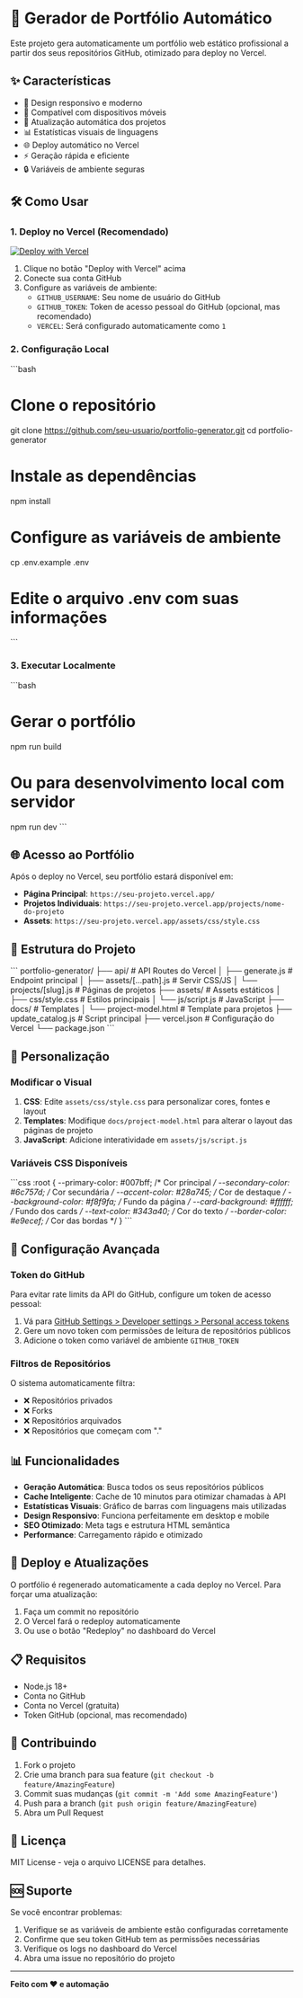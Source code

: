 # 🚀 Gerador de Portfólio Automático

Este projeto gera automaticamente um portfólio web estático profissional a partir dos seus repositórios GitHub, otimizado para deploy no Vercel.

## ✨ Características

- 🎨 Design responsivo e moderno
- 📱 Compatível com dispositivos móveis
- 🔄 Atualização automática dos projetos
- 📊 Estatísticas visuais de linguagens
- 🌐 Deploy automático no Vercel
- ⚡ Geração rápida e eficiente
- 🔒 Variáveis de ambiente seguras

## 🛠️ Como Usar

### 1. Deploy no Vercel (Recomendado)

[![Deploy with Vercel](https://vercel.com/button)](https://vercel.com/new/clone?repository-url=https://github.com/seu-usuario/portfolio-generator)

1. Clique no botão "Deploy with Vercel" acima
2. Conecte sua conta GitHub
3. Configure as variáveis de ambiente:
   - `GITHUB_USERNAME`: Seu nome de usuário do GitHub
   - `GITHUB_TOKEN`: Token de acesso pessoal do GitHub (opcional, mas recomendado)
   - `VERCEL`: Será configurado automaticamente como `1`

### 2. Configuração Local

\`\`\`bash
# Clone o repositório
git clone https://github.com/seu-usuario/portfolio-generator.git
cd portfolio-generator

# Instale as dependências
npm install

# Configure as variáveis de ambiente
cp .env.example .env
# Edite o arquivo .env com suas informações
\`\`\`

### 3. Executar Localmente

\`\`\`bash
# Gerar o portfólio
npm run build

# Ou para desenvolvimento local com servidor
npm run dev
\`\`\`

## 🌐 Acesso ao Portfólio

Após o deploy no Vercel, seu portfólio estará disponível em:

- **Página Principal**: `https://seu-projeto.vercel.app/`
- **Projetos Individuais**: `https://seu-projeto.vercel.app/projects/nome-do-projeto`
- **Assets**: `https://seu-projeto.vercel.app/assets/css/style.css`

## 📁 Estrutura do Projeto

\`\`\`
portfolio-generator/
├── api/                    # API Routes do Vercel
│   ├── generate.js        # Endpoint principal
│   ├── assets/[...path].js # Servir CSS/JS
│   └── projects/[slug].js  # Páginas de projetos
├── assets/                # Assets estáticos
│   ├── css/style.css      # Estilos principais
│   └── js/script.js       # JavaScript
├── docs/                  # Templates
│   └── project-model.html # Template para projetos
├── update_catalog.js      # Script principal
├── vercel.json           # Configuração do Vercel
└── package.json
\`\`\`

## 🎨 Personalização

### Modificar o Visual

1. **CSS**: Edite `assets/css/style.css` para personalizar cores, fontes e layout
2. **Templates**: Modifique `docs/project-model.html` para alterar o layout das páginas de projeto
3. **JavaScript**: Adicione interatividade em `assets/js/script.js`

### Variáveis CSS Disponíveis

\`\`\`css
:root {
  --primary-color: #007bff;      /* Cor principal */
  --secondary-color: #6c757d;    /* Cor secundária */
  --accent-color: #28a745;       /* Cor de destaque */
  --background-color: #f8f9fa;   /* Fundo da página */
  --card-background: #ffffff;    /* Fundo dos cards */
  --text-color: #343a40;         /* Cor do texto */
  --border-color: #e9ecef;       /* Cor das bordas */
}
\`\`\`

## 🔧 Configuração Avançada

### Token do GitHub

Para evitar rate limits da API do GitHub, configure um token de acesso pessoal:

1. Vá para [GitHub Settings > Developer settings > Personal access tokens](https://github.com/settings/tokens)
2. Gere um novo token com permissões de leitura de repositórios públicos
3. Adicione o token como variável de ambiente `GITHUB_TOKEN`

### Filtros de Repositórios

O sistema automaticamente filtra:
- ❌ Repositórios privados
- ❌ Forks
- ❌ Repositórios arquivados
- ❌ Repositórios que começam com "."

## 📊 Funcionalidades

- **Geração Automática**: Busca todos os seus repositórios públicos
- **Cache Inteligente**: Cache de 10 minutos para otimizar chamadas à API
- **Estatísticas Visuais**: Gráfico de barras com linguagens mais utilizadas
- **Design Responsivo**: Funciona perfeitamente em desktop e mobile
- **SEO Otimizado**: Meta tags e estrutura HTML semântica
- **Performance**: Carregamento rápido e otimizado

## 🚀 Deploy e Atualizações

O portfólio é regenerado automaticamente a cada deploy no Vercel. Para forçar uma atualização:

1. Faça um commit no repositório
2. O Vercel fará o redeploy automaticamente
3. Ou use o botão "Redeploy" no dashboard do Vercel

## 📋 Requisitos

- Node.js 18+
- Conta no GitHub
- Conta no Vercel (gratuita)
- Token GitHub (opcional, mas recomendado)

## 🤝 Contribuindo

1. Fork o projeto
2. Crie uma branch para sua feature (`git checkout -b feature/AmazingFeature`)
3. Commit suas mudanças (`git commit -m 'Add some AmazingFeature'`)
4. Push para a branch (`git push origin feature/AmazingFeature`)
5. Abra um Pull Request

## 📄 Licença

MIT License - veja o arquivo LICENSE para detalhes.

## 🆘 Suporte

Se você encontrar problemas:

1. Verifique se as variáveis de ambiente estão configuradas corretamente
2. Confirme que seu token GitHub tem as permissões necessárias
3. Verifique os logs no dashboard do Vercel
4. Abra uma issue no repositório do projeto

---

**Feito com ❤️ e automação**
